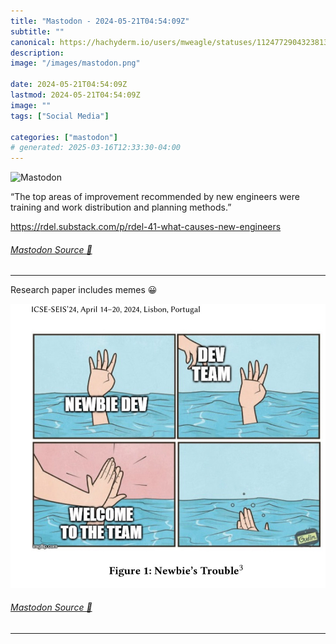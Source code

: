 ```yaml
---
title: "Mastodon - 2024-05-21T04:54:09Z"
subtitle: ""
canonical: https://hachyderm.io/users/mweagle/statuses/112477290432381327
description:
image: "/images/mastodon.png"

date: 2024-05-21T04:54:09Z
lastmod: 2024-05-21T04:54:09Z
image: ""
tags: ["Social Media"]

categories: ["mastodon"]
# generated: 2025-03-16T12:33:30-04:00
---
```

![Mastodon](/images/mastodon.png)

<p>“The top areas of improvement recommended by new engineers were training and work distribution and planning methods.”</p><p><a href="https://rdel.substack.com/p/rdel-41-what-causes-new-engineers" target="_blank" rel="nofollow noopener noreferrer" translate="no"><span class="invisible">https://</span><span class="ellipsis">rdel.substack.com/p/rdel-41-wh</span><span class="invisible">at-causes-new-engineers</span></a></p>


###### [Mastodon Source 🐘](https://hachyderm.io/@mweagle/112477290432381327)

___

<p>Research paper includes memes 😀</p>

![](d2cb87f948f57036.jpeg)

###### [Mastodon Source 🐘](https://hachyderm.io/@mweagle/112477302323676154)

___
